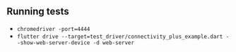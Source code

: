 ## Running tests
- `chromedriver -port=4444`
- `flutter drive --target=test_driver/connectivity_plus_example.dart --show-web-server-device -d web-server`
